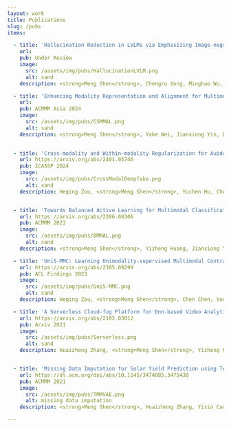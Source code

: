 ```yaml
---
layout: work
title: Publications
slug: /pubs
items:

  - title: 'Hallucination Reduction in LVLMs via Emphasizing Image-negative Tokens during Training'
    url: 
    pub: Under Review
    image:
      src: /assets/img/pubs/HallucinationLVLM.png
      alt: sand
    description: <strong>Meng Shen</strong>, Chengru Song, Minghao Wu, Xinming Hou, Deepu Rajan

  - title: 'Enhancing Modality Representation and Alignment for Multimodal Cold-start Active Learning'
    url: 
    pub: ACMMM Asia 2024
    image:
      src: /assets/img/pubs/CSMMAL.png
      alt: sand
    description: <strong>Meng Shen</strong>, Yake Wei, Jianxiong Yin, Deepu Rajan, Di Hu, Simon See

  
  - title: 'Cross-modality and Within-modality Regularization for Auido-visual Deepfake Detection'
    url: https://arxiv.org/abs/2401.05746
    pub: ICASSP 2024
    image:
      src: /assets/img/pubs/CrossModalDeepfake.png
      alt: sand
    description: Heqing Zou, <strong>Meng Shen</strong>, Yuchen Hu, Chen Chen, Eng Siong Chng, Deepu Rajan


  - title: 'Towards Balanced Active Learning for Multimodal Classification'
    url: https://arxiv.org/abs/2306.08306
    pub: ACMMM 2023
    image:
      src: /assets/img/pubs/BMMAL.png
      alt: sand
    description: <strong>Meng Shen</strong>, Yizheng Huang, Jianxiong Yin, Heqing Zou, Deepu Rajan, Simon See

  - title: 'UniS-MMC: Learning Unimodality-supervised Multimodal Contrastive Representations'
    url: https://arxiv.org/abs/2305.09299
    pub: ACL Findings 2023
    image:
      src: /assets/img/pubs/UniS-MMC.png
      alt: sand
    description: Heqing Zou, <strong>Meng Shen</strong>, Chen Chen, Yuchen Hu, Deepu Rajan, Eng Siong Chng

  - title: 'A Serverless Cloud-fog Platform for Dnn-based Video Analytics with Incremental Learning'
    url: https://arxiv.org/abs/2102.03012
    pub: Arxiv 2021
    image:
      src: /assets/img/pubs/Serverless.png
      alt: sand
    description: Huaizheng Zhang, <strong>Meng Shen</strong>, Yizheng Huang, Yonggang Wen, Yong Luo, Guanyu Gao, Kyle Guan


  - title: 'Missing Data Imputation for Solar Yield Prediction using Temporal Multi-Modal Variational Auto-Encoder'
    url: https://dl.acm.org/doi/abs/10.1145/3474085.3475430
    pub: ACMMM 2021
    image:
      src: /assets/img/pubs/TMMVAE.png
      alt: missing data imputation
    description: <strong>Meng Shen</strong>, Huaizheng Zhang, Yixin Cao, Fan Yang, Yonggang Wen

---
```


<!-- <br />
<br /> -->